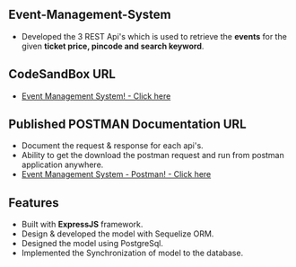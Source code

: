 ## Event-Management-System

- Developed the 3 REST Api's which is used to retrieve the **events** for the given **ticket price, pincode and search keyword**.

## CodeSandBox URL

- [Event Management System! - Click here](https://codesandbox.io/s/event-management-system-0lz4k)

## Published POSTMAN Documentation URL

- Document the request & response for each api's. 
- Ability to get the download the postman request and run from postman application anywhere.
- [Event Management System - Postman! - Click here](https://documenter.getpostman.com/view/9503816/SWLZfpzV)

## Features

- Built with **ExpressJS** framework.
- Design & developed the model with Sequelize ORM.
- Designed the model using PostgreSql.
- Implemented the Synchronization of model to the database.
